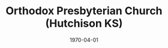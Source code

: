 ---
date: &id001 1970-04-01
end_date: null
location:
  address: null
  city: Hutchison
  state: KS
minister:
- end: 1978-01-01
  name: William Bomer
  start: 1971-01-01
  type: pastor
- end: 1979-01-01
  name: J. Anthony Blair
  start: 1978-01-01
  type: pastor
ministers:
- William Bomer
- J. Anthony Blair
name: Orthodox Presbyterian Church
names:
- end: 1980-03-27
  name: Orthodox Presbyterian Church
  start: 1970-04-01
origination_date: *id001
raw_data: "KANSAS Hutchison\n\nOrthodox Presbyterian Church (April 1, 1970\u2013March\
  \ 27, 1980)\nPastors: William Bomer, 1971\u201378\nJ. Anthony Blair, 1978\u2013\
  79"
received_from: null
states:
- KS
status:
  active: false
  end_date: 1980-03-27
  reason: null
  received_from: null
  withdrawal_to: null
title: Orthodox Presbyterian Church (Hutchison KS)

---